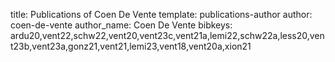 title: Publications of Coen De Vente
template: publications-author
author: coen-de-vente
author_name: Coen De Vente
bibkeys: ardu20,vent22,schw22,vent20,vent23c,vent21a,lemi22,schw22a,less20,vent23b,vent23a,gonz21,vent21,lemi23,vent18,vent20a,xion21